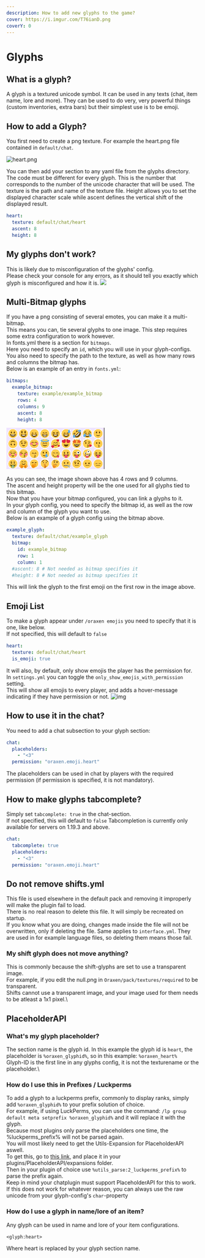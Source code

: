 ```yaml
---
description: How to add new glyphs to the game?
cover: https://i.imgur.com/T76ianD.png
coverY: 0
---
```


# Glyphs

## What is a glyph?

A glyph is a textured unicode symbol. It can be used in any texts (chat, item name, lore and more). They can be used to do very, very powerful things (custom inventories, extra bars) but their simplest use is to be emoji.

## How to add a Glyph?

You first need to create a png texture. For example the heart.png file contained in `default/chat`.

![heart.png](<../../.gitbook/assets/heart (1).png>)

You can then add your section to any yaml file from the glyphs directory. The code must be different for every glyph. This is the number that corresponds to the number of the unicode character that will be used. The texture is the path and name of the texture file. Height allows you to set the displayed character scale while ascent defines the vertical shift of the displayed result.

```yaml
heart:
  texture: default/chat/heart
  ascent: 8
  height: 8
```

## My glyphs don't work?

This is likely due to misconfiguration of the glyphs' config.  
Please check your console for any errors, as it should tell you exactly which glyph is misconfigured and how it is.
![](https://user-images.githubusercontent.com/62521371/185404681-e0c1a881-e30b-446a-9f33-20dd88bae27c.png)

## Multi-Bitmap glyphs
If you have a png consisting of several emotes, you can make it a multi-bitmap.\
This means you can, tie several glyphs to one image. This step requires some extra configuration to work however.\
In fonts.yml there is a section for `bitmaps`.\
Here you need to specify an `id`, which you will use in your glyph-configs.\
You also need to specify the path to the texture, as well as how many rows and columns the bitmap has.\
Below is an example of an entry in `fonts.yml`:

```yaml
bitmaps:
  example_bitmap:
    texture: example/example_bitmap
    rows: 4
    columns: 9
    ascent: 8
    height: 8
```
![](../../.gitbook/assets/example_bitmap.png)

As you can see, the image shown above has 4 rows and 9 columns.\
The ascent and height property will be the one used for all glyphs tied to this bitmap.\
Now that you have your bitmap configured, you can link a glyphs to it.\
In your glyph config, you need to specify the bitmap id, as well as the row and column of the glyph you want to use.\
Below is an example of a glyph config using the bitmap above.

```yaml
example_glyph:
  texture: default/chat/example_glyph
  bitmap:
    id: example_bitmap
    row: 1
    column: 1
  #ascent: 8 # Not needed as bitmap specifies it
  #height: 8 # Not needed as bitmap specifies it
```

This will link the glyph to the first emoji on the first row in the image above.

## Emoji List
To make a glyph appear under `/oraxen emojis` you need to specify that it is one, like below.  
If not specified, this will default to `false`
```yaml
heart:
  texture: default/chat/heart
  is_emoji: true
```
It will also, by default, only show emojis the player has the permission for.  
In `settings.yml` you can toggle the `only_show_emojis_with_permission` setting.  
This will show all emojis to every player, and adds a hover-message indicating if they have permission or not.
![img](https://cdn.discordapp.com/attachments/758785982005903431/1002564595099111474/unknown.png)
## How to use it in the chat?

You need to add a chat subsection to your glyph section:

```yaml
chat:
  placeholders:
    - "<3"
  permission: "oraxen.emoji.heart"
```

The placeholders can be used in chat by players with the required permission (if permission is specified, it is not mandatory).

## How to make glyphs tabcomplete?
Simply set `tabcomplete: true` in the chat-section.  
If not specified, this will default to `false`
Tabcompletion is currently only available for servers on 1.19.3 and above.
```yaml
chat:
  tabcomplete: true
  placeholders:
    - "<3"
  permission: "oraxen.emoji.heart"
```

## Do not remove shifts.yml
This file is used elsewhere in the default pack and removing it improperly will make the plugin fail to load.  
There is no real reason to delete this file. It will simply be recreated on startup.  
If you know what you are doing, changes made inside the file will not be overwritten, only if deleting the file.
Same applies to `interface.yml`. They are used in for example language files, so deleting them means those fail.

### My shift glyph does not move anything?
This is commonly because the shift-glyphs are set to use a transparent image.\
For example, if you edit the null.png in `Oraxen/pack/textures/required` to be transparent.\
Shifts cannot use a transparent image, and your image used for them needs to be atleast a 1x1 pixel.\

## PlaceholderAPI

### What's my glyph placeholder?
The section name is the glyph id. In this example the glyph id is `heart`, the placeholder is `%oraxen_glyphid%`, so in this example: `%oraxen_heart%`\
Glyph-ID is the first line in any glyphs config, it is not the texturename or the placeholder.\

### How do I use this in Prefixes / Luckperms
To add a glyph to a luckperms prefix, commonly to display ranks, simply add `%oraxen_glyphid%` to your prefix solution of choice.\
For example, if using LuckPerms, you can use the command: `/lp group default meta setprefix %oraxen_glyphid%` and it will replace it with the glyph.\
Because most plugins only parse the placeholders one time, the %luckperms_prefix% will not be parsed again.\
You will most likely need to get the Utils-Expansion for PlaceholderAPI aswell.\
To get this, go to [this link](https://api.extendedclip.com/media/Utils-Expansion-1.0.1.jar), and place it in your plugins/PlaceholderAPI/expansions folder.\
Then in your plugin of choice use `%utils_parse:2_luckperms_prefix%` to parse the prefix again.\
Keep in mind your chatplugin must support PlaceholderAPI for this to work.\
If this does not work for whatever reason, you can always use the raw unicode from your glyph-config's `char`-property

### How do I use a glyph in name/lore of an item?
Any glyph can be used in name and lore of your item configurations.

```
<glyph:heart>
```

Where heart is replaced by your glyph section name.
